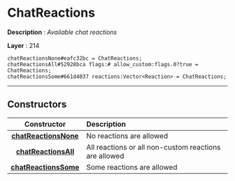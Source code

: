 # ChatReactions

**Description** : *Available chat reactions*

**Layer** : 214

```tl
chatReactionsNone#eafc32bc = ChatReactions;
chatReactionsAll#52928bca flags:# allow_custom:flags.0?true = ChatReactions;
chatReactionsSome#661d4037 reactions:Vector<Reaction> = ChatReactions;
```

---

## Constructors

| Constructor | Description |
| :---: | :--- |
| [**chatReactionsNone**](constructor/chatReactionsNone) | No reactions are allowed |
| [**chatReactionsAll**](constructor/chatReactionsAll) | All reactions or all non-custom reactions are allowed |
| [**chatReactionsSome**](constructor/chatReactionsSome) | Some reactions are allowed |